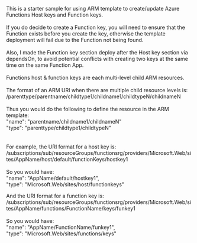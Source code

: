 This is a starter sample for using ARM template to create/update Azure Functions Host keys and Function keys.<br><br>
If you do decide to create a Function key, you will need to ensure that the Function exists before you create the key, otherwise the template deployment will fail due to the Function not being found.<br><br>
Also, I made the Function key section deploy after the Host key section via dependsOn, to avoid potential conflicts with creating two keys at the same time on the same Function App.<br><br>
Functions host & function keys are each multi-level child ARM resources.<br><br>
The format of an ARM URI when there are multiple child resource levels is:<br>
/parenttype/parentname/childtype1/childname1/childtypeN/childnameN<br><br>
Thus you would do the following to define the resource in the ARM template:<br>
"name": "parentname/childname1/childnameN"<br>
"type": "parenttype/childtype1/childtypeN"<br>
<br><br>
For example, the URI format for a host key is:<br> /subscriptions/sub/resourceGroups/functionsrg/providers/Microsoft.Web/sites/AppName/host/default/functionKeys/hostkey1
<br><br>
So you would have:<br>
"name": "AppName/default/hostkey1",<br>
"type": "Microsoft.Web/sites/host/functionkeys"

And the URI format for a function key is:<br> /subscriptions/sub/resourceGroups/functionsrg/providers/Microsoft.Web/sites/AppName/functions/FunctionName/keys/funkey1<br><br>
So you would have:<br>
"name": "AppName/FunctionName/funkey1",<br>
"type": "Microsoft.Web/sites/functions/keys"

 




